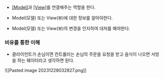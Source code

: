 - [[Model]](모델)과 [[View]](뷰)를 연결해주는 역할을 한다.


- Model(모델) 또는 View(뷰)에 대한 정보를 알아야한다.

- Model(모델) 또는 View(뷰)의 변경을 인지하여 대처를 해야한다.


### 비유를 통한 이해
- 클라이언트가 손님이면 컨트롤러는 손님의 주문을 요청을 받고 음식이 나오면 서빙을 하는 웨이터라고 생각하면 된다.

![[Pasted image 20231228032827.png]]